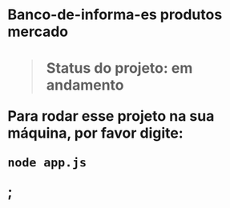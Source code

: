 <h1>Banco-de-informa-es produtos mercado<h1/>

>Status do projeto: em andamento

Para rodar esse projeto na sua máquina, por favor digite:
```
node app.js
```
;